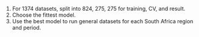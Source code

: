 1. For 1374 datasets, split into 824, 275, 275 for training, CV, and result.
2. Choose the fittest model.
3. Use the best model to run general datasets for each South Africa region and period. 

